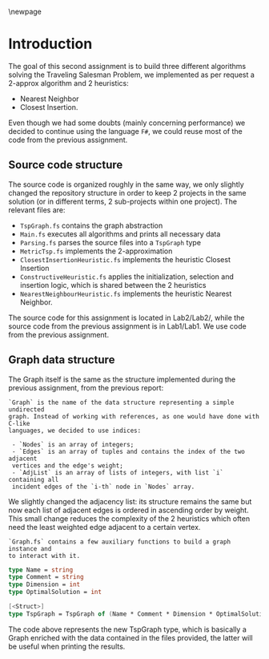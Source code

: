 \newpage

# Introduction

The goal of this second assignment is to build three different algorithms solving the Traveling
Salesman Problem, we implemented as per request a 2-approx algorithm and 2 heuristics:

 - Nearest Neighbor
 - Closest Insertion.

Even though we had some doubts (mainly concerning performance) we decided to continue using the language `F#`,
we could reuse most of the code from the previous assignment.

## Source code structure

The source code is organized roughly in the same way, we only slightly changed the repository structure in order to
keep 2 projects in the same solution (or in different terms, 2 sub-projects within one project). The relevant files 
are:

 - `TspGraph.fs` contains the graph abstraction
 - `Main.fs` executes all algorithms and prints all necessary data
 - `Parsing.fs` parses the source files into a `TspGraph` type
 - `MetricTsp.fs` implements the 2-approximation
 - `ClosestInsertionHeuristic.fs` implements the heuristic Closest Insertion
 - `ConstructiveHeuristic.fs` applies the initialization, selection and insertion logic, which is shared between the 2 heuristics
 - `NearestNeighbourHeuristic.fs` implements the heuristic Nearest Neighbor.

The source code for this assignment is located in Lab2/Lab2/, while the source code from the previous assignment is in Lab1/Lab1. We
use code from the previous assignment.

## Graph data structure

The Graph itself is the same as the structure implemented during the previous assignment, from the previous report:

    `Graph` is the name of the data structure representing a simple undirected 
    graph. Instead of working with references, as one would have done with C-like 
    languages, we decided to use indices:

     - `Nodes` is an array of integers; 
     - `Edges` is an array of tuples and contains the index of the two adjacent 
     vertices and the edge's weight; 
     - `AdjList` is an array of lists of integers, with list `i` containing all 
     incident edges of the `i-th` node in `Nodes` array.
     
We slightly changed the adjacency list: its structure remains the same but now each list of adjacent edges is ordered in ascending order by weight.
This small change reduces the complexity of the 2 heuristics which often need the least weighted edge adjacent to a certain vertex.

    `Graph.fs` contains a few auxiliary functions to build a graph instance and 
    to interact with it.

```fsharp
type Name = string
type Comment = string
type Dimension = int
type OptimalSolution = int

[<Struct>]
type TspGraph = TspGraph of (Name * Comment * Dimension * OptimalSolution * Graph)
```

The code above represents the new TspGraph type, which is basically a Graph enriched with the data contained
in the files provided, the latter will be useful when printing the results. 

